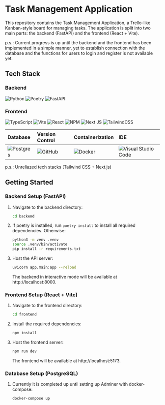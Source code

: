 # Task Management Application

This repository contains the Task Management Application, a Trello-like Kanban-style board for managing tasks. The application is split into two main parts: the backend (FastAPI) and the frontend (React + Vite). 

p.s.: Current progress is up until the backend and the frontend has been implemented in a simple manner, yet to establish connection with the database and the functions for users to login and register is not available yet.


## Tech Stack
### Backend
![Python](https://img.shields.io/badge/python-3670A0?style=for-the-badge&logo=python&logoColor=ffdd54)
![Poetry](https://img.shields.io/badge/Poetry-%233B82F6.svg?style=for-the-badge&logo=poetry&logoColor=0B3D8D)
![FastAPI](https://img.shields.io/badge/FastAPI-005571?style=for-the-badge&logo=fastapi)

### Frontend
![TypeScript](https://img.shields.io/badge/typescript-%23007ACC.svg?style=for-the-badge&logo=typescript&logoColor=white)
![Vite](https://img.shields.io/badge/vite-%23646CFF.svg?style=for-the-badge&logo=vite&logoColor=white)
![React](https://img.shields.io/badge/react-%2320232a.svg?style=for-the-badge&logo=react&logoColor=%2361DAFB)
![NPM](https://img.shields.io/badge/NPM-%23CB3837.svg?style=for-the-badge&logo=npm&logoColor=white)
![Next JS](https://img.shields.io/badge/Next-black?style=for-the-badge&logo=next.js&logoColor=white)
![TailwindCSS](https://img.shields.io/badge/tailwindcss-%2338B2AC.svg?style=for-the-badge&logo=tailwind-css&logoColor=white)

| __Database__ | __Version Control__ | __Containerization__ | __IDE__ |
| :--- | :--- | :--- | :--- |
| ![Postgres](https://img.shields.io/badge/postgres-%23316192.svg?style=for-the-badge&logo=postgresql&logoColor=white) | ![GitHub](https://img.shields.io/badge/github-%23121011.svg?style=for-the-badge&logo=github&logoColor=white) | ![Docker](https://img.shields.io/badge/docker-%230db7ed.svg?style=for-the-badge&logo=docker&logoColor=white) | ![Visual Studio Code](https://img.shields.io/badge/Visual%20Studio%20Code-0078d7.svg?style=for-the-badge&logo=visual-studio-code&logoColor=white)

p.s.: Unreliazed tech stacks (Tailwind CSS + Next.js)

## Getting Started
### Backend Setup (FastAPI)
1. Navigate to the backend directory:
    ```bash
    cd backend
    ```
2. If poetry is installed, run `poetry install` to install all required dependencies. Otherwise:
    ```bash
    python3 -m venv .venv
    source .venv/bin/activate
    pip install -r requirements.txt
    ```
3. Host the API server:
    ```bash
    uvicorn app.main:app --reload
    ```
    The backend in interactive mode will be available at http://localhost:8000.

### Frontend Setup (React + Vite)
1. Navigate to the frontend directory:
    ```bash
    cd frontend
    ```
2. Install the required dependencies:
    ```bash
    npm install
    ```
3. Host the frontend server:
    ```bash
    npm run dev
    ```
    The frontend will be available at http://localhost:5173.

### Database Setup (PostgreSQL)
1. Currently it is completed up until setting up Adminer with docker-compose:
    ```bash
    docker-compose up
    ```